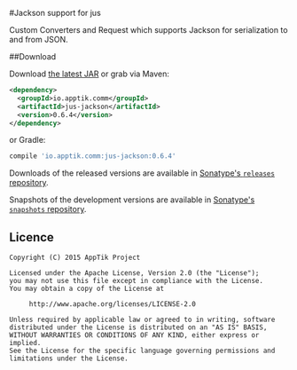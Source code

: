 #Jackson support for jus

Custom Converters and Request which supports Jackson for serialization to and from JSON.

##Download

Download [the latest JAR][mvn] or grab via Maven:
```xml
<dependency>
  <groupId>io.apptik.comm</groupId>
  <artifactId>jus-jackson</artifactId>
  <version>0.6.4</version>
</dependency>
```
or Gradle:
```groovy
compile 'io.apptik.comm:jus-jackson:0.6.4'
```

Downloads of the released versions are available in [Sonatype's `releases` repository][release].

Snapshots of the development versions are available in [Sonatype's `snapshots` repository][snap].


## Licence

    Copyright (C) 2015 AppTik Project

    Licensed under the Apache License, Version 2.0 (the "License");
    you may not use this file except in compliance with the License.
    You may obtain a copy of the License at

         http://www.apache.org/licenses/LICENSE-2.0

    Unless required by applicable law or agreed to in writing, software
    distributed under the License is distributed on an "AS IS" BASIS,
    WITHOUT WARRANTIES OR CONDITIONS OF ANY KIND, either express or implied.
    See the License for the specific language governing permissions and
    limitations under the License.

 [mvn]: https://search.maven.org/remote_content?g=io.apptik.comm&a=jus-jackson&v=LATEST
 [release]: https://oss.sonatype.org/content/repositories/releases/io/apptik/comm/jus-jackson
 [snap]: https://oss.sonatype.org/content/repositories/snapshots/io/apptik/comm/jus-jackson
